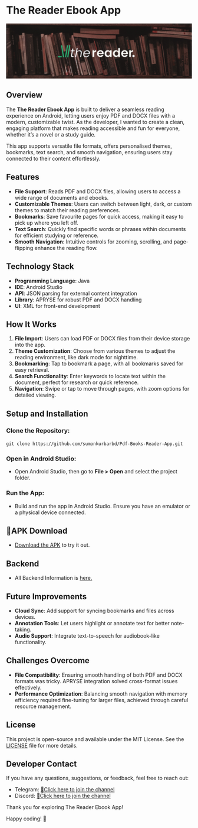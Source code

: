 # The Reader Ebook App
![Feature Image](https://raw.githubusercontent.com/sumonkumarbd/Pdf-Books-Reader-App/refs/heads/master/app/src/main/res/drawable/dashboad_temp.png)

## Overview
The **The Reader Ebook App** is built to deliver a seamless reading experience on Android, letting users enjoy PDF and DOCX files with a modern, customizable twist. As the developer, I wanted to create a clean, engaging platform that makes reading accessible and fun for everyone, whether it’s a novel or a study guide.

This app supports versatile file formats, offers personalised themes, bookmarks, text search, and smooth navigation, ensuring users stay connected to their content effortlessly.

## Features
- **File Support**: Reads PDF and DOCX files, allowing users to access a wide range of documents and ebooks.
- **Customizable Themes**: Users can switch between light, dark, or custom themes to match their reading preferences.
- **Bookmarks**: Save favourite pages for quick access, making it easy to pick up where you left off.
- **Text Search**: Quickly find specific words or phrases within documents for efficient studying or reference.
- **Smooth Navigation**: Intuitive controls for zooming, scrolling, and page-flipping enhance the reading flow.

## Technology Stack
- **Programming Language**: Java
- **IDE**: Android Studio
- **API**: JSON parsing for external content integration
- **Library**: APRYSE for robust PDF and DOCX handling
- **UI**: XML for front-end development

## How It Works
1. **File Import**: Users can load PDF or DOCX files from their device storage into the app.
2. **Theme Customization**: Choose from various themes to adjust the reading environment, like dark mode for nighttime.
3. **Bookmarking**: Tap to bookmark a page, with all bookmarks saved for easy retrieval.
4. **Search Functionality**: Enter keywords to locate text within the document, perfect for research or quick reference.
5. **Navigation**: Swipe or tap to move through pages, with zoom options for detailed viewing.

## Setup and Installation

### Clone the Repository:
`git clone https://github.com/sumonkurbarbd/Pdf-Books-Reader-App.git`

### Open in Android Studio:
- Open Android Studio, then go to **File > Open** and select the project folder.

### Run the App:
- Build and run the app in Android Studio. Ensure you have an emulator or a physical device connected.

## 📱APK Download
- [Download the APK](https://github.com/sumonkumarbd/Pdf-Books-Reader-App/raw/refs/heads/master/the_reader.apk) to try it out.

## Backend
- All Backend Information is [here.](https://github.com/sumonkumarbd/flask-book-api-the-reader)

## Future Improvements
- **Cloud Sync**: Add support for syncing bookmarks and files across devices.
- **Annotation Tools**: Let users highlight or annotate text for better note-taking.
- **Audio Support**: Integrate text-to-speech for audiobook-like functionality.

## Challenges Overcome
- **File Compatibility**: Ensuring smooth handling of both PDF and DOCX formats was tricky. APRYSE integration solved cross-format issues effectively.
- **Performance Optimization**: Balancing smooth navigation with memory efficiency required fine-tuning for larger files, achieved through careful resource management.

## License
This project is open-source and available under the MIT License. See the [LICENSE](https://github.com/sumonkurbarbd/Pdf-Books-Reader-App/blob/master/LICENSE) file for more details.

## Developer Contact
If you have any questions, suggestions, or feedback, feel free to reach out:

- Telegram: [📱Click here to join the channel](https://t.me/and_dev_helpline)
- Discord: [📱Click here to join the channel](https://discordapp.com/channels/1312688262241976370/1312688577272090624)

Thank you for exploring The Reader Ebook App!

Happy coding! 🚀
